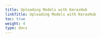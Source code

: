 ```yaml
---
title: Uploading Models with KerasHub
linkTitle: Uploading Models with KerasHub
toc: true
weight: 4
type: docs
---
```

